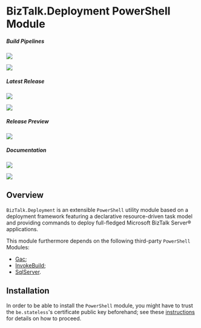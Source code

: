 ﻿# BizTalk.Deployment PowerShell Module

##### Build Pipelines

[![][pipeline.mr.badge]][pipeline.mr]

[![][pipeline.ci.badge]][pipeline.ci]

##### Latest Release

[![][module.badge]][module]

[![][release.badge]][release]

##### Release Preview

[![][module.preview.badge]][module.preview]

##### Documentation

[![][doc.main.badge]][doc.main]

[![][doc.this.badge]][doc.this]

## Overview

`BizTalk.Deployment` is an extensible `PowerShell` utility module based on a deployment framework featuring a declarative resource-driven task model and providing commands to deploy full-fledged Microsoft BizTalk Server® applications.

This module furthermore depends on the following third-party `PowerShell` Modules:

- [Gac](https://www.powershellgallery.com/packages/Gac);
- [InvokeBuild][invoke-build];
- [SqlServer](https://www.powershellgallery.com/packages/SqlServer).

## Installation

In order to be able to install the `PowerShell` module, you might have to trust the `be.stateless`'s certificate public key beforehand; see these [instructions][doc.install] for details on how to proceed.

<!-- badges -->

[doc.install]: https://www.stateless.be/PowerShell/Module/Installation.html "PowerShell Module Installation"
[doc.main.badge]: https://img.shields.io/static/v1?label=BizTalk.Factory%20SDK&message=User's%20Guide&color=8CA1AF&logo=readthedocs
[doc.main]: https://www.stateless.be/ "BizTalk.Factory SDK User's Guide"
[doc.this.badge]: https://img.shields.io/static/v1?label=BizTalk.Deployment&message=User's%20Guide&color=8CA1AF&logo=readthedocs
[doc.this]: https://www.stateless.be/PowerShell/Module/BizTalk/Deployment "BizTalk.Deployment PowerShell Module User's Guide"
[github.badge]: https://img.shields.io/static/v1?label=Repository&message=Be.Stateless.PowerShell.Module.BizTalk.Deployment&logo=github
[github]: https://github.com/icraftsoftware/Be.Stateless.PowerShell.Module.BizTalk.Deployment "Be.Stateless.PowerShell.Module.BizTalk.Deployment GitHub Repository"
[module.badge]: https://img.shields.io/powershellgallery/v/BizTalk.Deployment.svg?label=BizTalk.Deployment&style=flat&logo=powershell
[module]: https://www.powershellgallery.com/packages/BizTalk.Deployment "BizTalk.Deployment Module"
[module.preview.badge]: https://badge-factory.azurewebsites.net/package/icraftsoftware/be.stateless/BizTalk.Factory.Preview/BizTalk.Deployment?logo=powershell
[module.preview]: https://dev.azure.com/icraftsoftware/be.stateless/_packaging?_a=package&feed=BizTalk.Factory.Preview&package=BizTalk.Deployment&protocolType=NuGet "BizTalk.Deployment PowerShell Module Preview"
[pipeline.ci.badge]: https://dev.azure.com/icraftsoftware/be.stateless/_apis/build/status/Be.Stateless.PowerShell.Module.BizTalk.Deployment%20Continuous%20Integration?branchName=master&label=Continuous%20Integration%20Build
[pipeline.ci]: https://dev.azure.com/icraftsoftware/be.stateless/_build/latest?definitionId=29&branchName=master "Be.Stateless.PowerShell.Module.BizTalk.Deployment Continuous Integration Build Pipeline"
[pipeline.mr.badge]: https://dev.azure.com/icraftsoftware/be.stateless/_apis/build/status/Be.Stateless.PowerShell.Module.BizTalk.Deployment%20Manual%20Release?branchName=master&label=Manual%20Release%20Build
[pipeline.mr]: https://dev.azure.com/icraftsoftware/be.stateless/_build/latest?definitionId=30&branchName=master "Be.Stateless.PowerShell.Module.BizTalk.Deployment Manual Release Build Pipeline"
[release.badge]: https://img.shields.io/github/v/release/icraftsoftware/Be.Stateless.PowerShell.Module.BizTalk.Deployment?label=Release&logo=github
[release]: https://github.com/icraftsoftware/Be.Stateless.PowerShell.Module.BizTalk.Deployment/releases/latest "Be.Stateless.PowerShell.Module.BizTalk.Deployment Release"

<!-- links -->

[invoke-build]: https://github.com/nightroman/Invoke-Build
